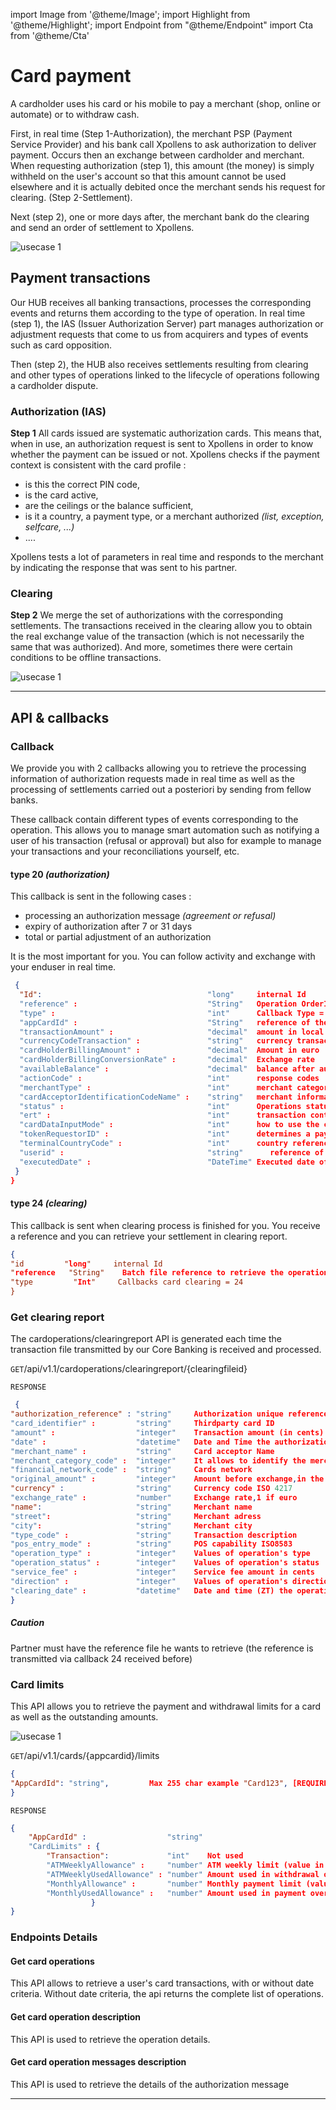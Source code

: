 import Image from '@theme/Image';
import Highlight from '@theme/Highlight';
import Endpoint from "@theme/Endpoint"
import Cta from '@theme/Cta'


# Card payment

A cardholder uses his card or his mobile to pay a merchant (shop, online or automate) or to withdraw cash.

First, in real time (Step 1-Authorization), the merchant PSP (Payment Service Provider) and his bank call Xpollens to ask authorization to deliver payment. Occurs then an exchange between cardholder and merchant. When requesting authorization (step 1), this amount (the money) is simply withheld on the user's account so that this amount cannot be used elsewhere and it is actually debited once the merchant sends his request for clearing. (Step 2-Settlement).


Next (step 2), one or more days after, the merchant bank do the clearing and send an order of settlement to Xpollens.


<Image src="docs/CardOP_Payment.png" alt="usecase 1"/>

## Payment transactions

Our HUB receives all banking transactions, processes the corresponding events and returns them according to the type of operation.
In real time (step 1), the IAS (Issuer Authorization Server) part manages authorization or adjustment requests that come to us from acquirers and types of events such as card opposition. 

Then (step 2), the HUB also receives settlements resulting from clearing and other types of operations linked to the lifecycle of operations following a cardholder dispute.

### Authorization (IAS)

**Step 1**
All cards issued are systematic authorization cards.
This means that, when in use, an authorization request is sent to Xpollens in order to know whether the payment can be issued or not.
Xpollens checks if the payment context is consistent with the card profile :

- is this the correct PIN code,
- is the card active,
- are the ceilings or the balance sufficient,
- is it a country, a payment type, or a merchant authorized _(list, exception, selfcare, ...)_
- ....

Xpollens tests a lot of parameters in real time and responds to the merchant by indicating the response that was sent to his partner.

### Clearing 

**Step 2** 
We merge the set of authorizations with the corresponding settlements. 
The transactions received in the clearing allow you to obtain the real exchange value of the transaction (which is not necessarily the same that was authorized). 
And more, sometimes there were certain conditions to be offline transactions.

<Image src="docs/CardOP_clearing.png" alt="usecase 1"/>

--- 

## API & callbacks

### Callback

We provide you with 2 callbacks allowing you to retrieve the processing information of authorization requests made in real time as well as the processing of settlements carried out a posteriori by sending from fellow banks.


These callback contain different types of events corresponding to the operation. This allows you to manage smart automation such as notifying a user of his transaction (refusal or approval) but also for example to manage your transactions and your reconciliations yourself, etc.

#### type 20 _(authorization)_

This callback is sent in the following cases :
- processing an authorization message _(agreement or refusal)_
- expiry of authorization after 7 or 31 days
- total or partial adjustment of an authorization

It is the most important for you. You can follow activity and exchange with your enduser in real time.

```json
 {  
  "Id":                                     "long"     internal Id
  "reference" :                             "String"   Operation OrderID
  "type" :                                  "int"      Callback Type = 20
  "appCardId" :                             "String"   reference of the card given by the partner
  "transactionAmount" :                     "decimal"  amount in local currency
  "currencyCodeTransaction" :               "string"   currency transaction
  "cardHolderBillingAmount" :               "decimal"  Amount in euro
  "cardHolderBillingConversionRate" :       "decimal"  Exchange rate
  "availableBalance" :                      "decimal"  balance after authorization
  "actionCode" :                            "int"      response codes
  "merchantType" :                          "int"      merchant category code
  "cardAcceptorIdentificationCodeName" :    "string"   merchant information
  "status" :                                "int"      Operations status
  "ert" :                                   "int"      transaction context 
  "cardDataInputMode" :                     "int"      how to use the card
  "tokenRequestorID" :                      "int"      determines a payment that uses a token
  "terminalCountryCode" :                   "int"      country reference where payment took place
  "userid" :                                "string"	  reference of the user given by the partner
  "executedDate" :                          "DateTime" Executed date of the operation
 }
}
```

#### type 24 _(clearing)_

This callback is sent when clearing process is finished for you. You receive a reference and you can retrieve your settlement in clearing report.

```json
{
"id	        "long"	   internal Id
"reference	 "String"	 Batch file reference to retrieve the operations of the clearing report with the API
"type	      "Int"	    Callbacks card clearing = 24
}
```

### Get clearing report

The cardoperations/clearingreport API is generated each time the transaction file transmitted by our Core Banking is received and processed.

``` GET ```/api/v1.1/cardoperations/clearingreport/{clearingfileid}

``` RESPONSE ```
```json
 { 
"authorization_reference" : "string"     Authorization unique reference
"card_identifier" :         "string"     Thirdparty card ID
"amount" :                  "integer"    Transaction amount (in cents)
"date" :                    "datetime"   Date and Time the authorization was processed by Xpollens
"merchant_name" :           "string"     Card acceptor Name
"merchant_category_code" :  "integer"    It allows to identify the merchant
"financial_network_code" :  "string"     Cards network
"original_amount" :         "integer"    Amount before exchange,in the smallest currency division
"currency" :                "string"     Currency code ISO 4217
"exchange_rate" :           "number"     Exchange rate,1 if euro
"name":                     "string"     Merchant name
"street":                   "string"     Merchant adress
"city":                     "string"     Merchant city
"type_code" :               "string"     Transaction description
"pos_entry_mode" :          "string"     POS capability ISO8583
"operation_type" :          "integer"    Values of operation's type 
"operation_status" :        "integer"    Values of operation's status 
"service_fee" :             "integer"    Service fee amount in cents
"direction" :               "integer"    Values of operation's direction for the user 
"clearing_date" :           "datetime"   Date and time (ZT) the operation was processed
}
```

<Highlight type="caution">

##### Caution

Partner must have the reference file he wants to retrieve (the reference is transmitted via callback 24 received before)

</Highlight>

<!--
<Endpoint apiUrl="/v1.0/migrationProxy" path="/api/v1.1/cardoperations/clearingreport/{clearingfileid}" method="get"/>
-->

### Card limits

This API allows you to retrieve the payment and withdrawal limits for a card as well as the outstanding amounts.

<Image src="docs/CardOP_Limits.png" alt="usecase 1"/>

``` GET ```/api/v1.1/cards/{appcardid}/limits
```json
{
"AppCardId": "string",         Max 255 char example "Card123", [REQUIRED]
}
```
``` RESPONSE ```
```json
{
    "AppCardId" :                  "string"        
    "CardLimits" : {
        "Transaction":             "int"    Not used
        "ATMWeeklyAllowance" :     "number" ATM weekly limit (value in cents)
        "ATMWeeklyUsedAllowance" : "number" Amount used in withdrawal over the last 7 days
        "MonthlyAllowance" :       "number" Monthly payment limit (value in cents)
        "MonthlyUsedAllowance" :   "number" Amount used in payment over the last 30 days
                  }
}
```

<!--
<Endpoint apiUrl="/v1.0/migrationProxy" path="/api/v1.1/cards/{appcardid}/limits" method="get"/>
-->

### Endpoints Details

#### Get card operations

This API allows to retrieve a user's card transactions, with or without date criteria. Without date criteria, the api returns the complete list of operations.

<!-- 
<Endpoint apiUrl="/v1.0/migrationProxy" path="/api/v1.1/users/{userid}/cardoperations" method="get"/> 
-->

#### Get card operation description

This API is used to retrieve the operation details.

<!--
<Endpoint apiUrl="/v1.0/migrationProxy" path="/api/v1.1/users/{userid}/cardoperations/{orderid}" method="get"/>
-->

#### Get card operation messages description

This API is used to retrieve the details of the authorization message

<!--
<Endpoint apiUrl="/v1.0/migrationProxy" path="/api/v1.1/users/{userid}/cardoperations/{orderid}/messages" method="get"/>
-->

--- 

<Cta
  context="doc"
  ui="button"
  link="/api/Core"
  label="Try it out"
/>
